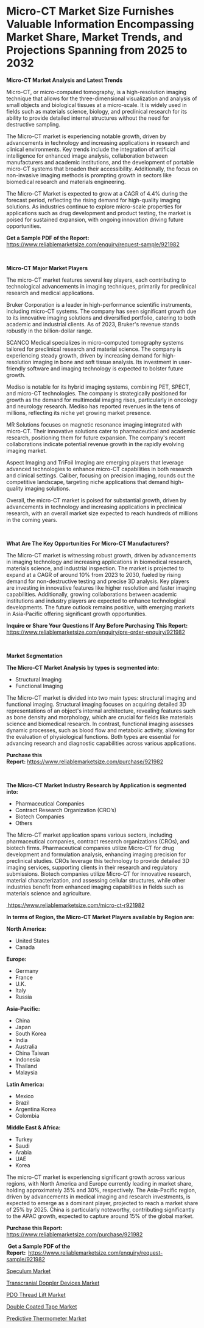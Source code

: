<p><h1>Micro-CT Market Size Furnishes Valuable Information Encompassing Market Share, Market Trends, and Projections Spanning from 2025 to 2032</h1></p><p><strong>Micro-CT Market Analysis and Latest Trends</strong></p>
<p><p>Micro-CT, or micro-computed tomography, is a high-resolution imaging technique that allows for the three-dimensional visualization and analysis of small objects and biological tissues at a micro-scale. It is widely used in fields such as materials science, biology, and preclinical research for its ability to provide detailed internal structures without the need for destructive sampling. </p><p>The Micro-CT market is experiencing notable growth, driven by advancements in technology and increasing applications in research and clinical environments. Key trends include the integration of artificial intelligence for enhanced image analysis, collaboration between manufacturers and academic institutions, and the development of portable micro-CT systems that broaden their accessibility. Additionally, the focus on non-invasive imaging methods is prompting growth in sectors like biomedical research and materials engineering.</p><p>The Micro-CT Market is expected to grow at a CAGR of 4.4% during the forecast period, reflecting the rising demand for high-quality imaging solutions. As industries continue to explore micro-scale properties for applications such as drug development and product testing, the market is poised for sustained expansion, with ongoing innovation driving future opportunities.</p></p>
<p><strong>Get a Sample PDF of the Report:&nbsp;</strong> <a href="https://www.reliablemarketsize.com/enquiry/request-sample/921982?utm_campaign=2034&utm_medium=2&utm_source=Github&utm_content=ia&utm_term=05032025&utm_id=micro-ct">https://www.reliablemarketsize.com/enquiry/request-sample/921982</a></p>
<p>&nbsp;</p>
<p><strong>Micro-CT Major Market Players</strong></p>
<p><p>The micro-CT market features several key players, each contributing to technological advancements in imaging techniques, primarily for preclinical research and medical applications. </p><p>Bruker Corporation is a leader in high-performance scientific instruments, including micro-CT systems. The company has seen significant growth due to its innovative imaging solutions and diversified portfolio, catering to both academic and industrial clients. As of 2023, Bruker's revenue stands robustly in the billion-dollar range.</p><p>SCANCO Medical specializes in micro-computed tomography systems tailored for preclinical research and material science. The company is experiencing steady growth, driven by increasing demand for high-resolution imaging in bone and soft tissue analysis. Its investment in user-friendly software and imaging technology is expected to bolster future growth.</p><p>Mediso is notable for its hybrid imaging systems, combining PET, SPECT, and micro-CT technologies. The company is strategically positioned for growth as the demand for multimodal imaging rises, particularly in oncology and neurology research. Mediso has reported revenues in the tens of millions, reflecting its niche yet growing market presence.</p><p>MR Solutions focuses on magnetic resonance imaging integrated with micro-CT. Their innovative solutions cater to pharmaceutical and academic research, positioning them for future expansion. The company's recent collaborations indicate potential revenue growth in the rapidly evolving imaging market.</p><p>Aspect Imaging and TriFoil Imaging are emerging players that leverage advanced technologies to enhance micro-CT capabilities in both research and clinical settings. Caliber, focusing on precision imaging, rounds out the competitive landscape, targeting niche applications that demand high-quality imaging solutions. </p><p>Overall, the micro-CT market is poised for substantial growth, driven by advancements in technology and increasing applications in preclinical research, with an overall market size expected to reach hundreds of millions in the coming years.</p></p>
<p>&nbsp;</p>
<p><strong>What Are The Key Opportunities For Micro-CT Manufacturers?</strong></p>
<p><p>The Micro-CT market is witnessing robust growth, driven by advancements in imaging technology and increasing applications in biomedical research, materials science, and industrial inspection. The market is projected to expand at a CAGR of around 10% from 2023 to 2030, fueled by rising demand for non-destructive testing and precise 3D analysis. Key players are investing in innovative features like higher resolution and faster imaging capabilities. Additionally, growing collaborations between academic institutions and industry players are expected to enhance technological developments. The future outlook remains positive, with emerging markets in Asia-Pacific offering significant growth opportunities.</p></p>
<p><strong>Inquire or Share Your Questions If Any Before Purchasing This Report:</strong> <a href="https://www.reliablemarketsize.com/enquiry/pre-order-enquiry/921982?utm_campaign=2034&utm_medium=2&utm_source=Github&utm_content=ia&utm_term=05032025&utm_id=micro-ct">https://www.reliablemarketsize.com/enquiry/pre-order-enquiry/921982</a></p>
<p>&nbsp;</p>
<p><strong>Market Segmentation</strong></p>
<p><strong>The Micro-CT Market Analysis by types is segmented into:</strong></p>
<p><ul><li>Structural Imaging</li><li>Functional Imaging</li></ul></p>
<p><p>The Micro-CT market is divided into two main types: structural imaging and functional imaging. Structural imaging focuses on acquiring detailed 3D representations of an object's internal architecture, revealing features such as bone density and morphology, which are crucial for fields like materials science and biomedical research. In contrast, functional imaging assesses dynamic processes, such as blood flow and metabolic activity, allowing for the evaluation of physiological functions. Both types are essential for advancing research and diagnostic capabilities across various applications.</p></p>
<p><strong>Purchase this Report:&nbsp;</strong><a href="https://www.reliablemarketsize.com/purchase/921982?utm_campaign=2034&utm_medium=2&utm_source=Github&utm_content=ia&utm_term=05032025&utm_id=micro-ct">https://www.reliablemarketsize.com/purchase/921982</a></p>
<p>&nbsp;</p>
<p><strong>The Micro-CT Market Industry Research by Application is segmented into:</strong></p>
<p><ul><li>Pharmaceutical Companies</li><li>Contract Research Organization (CRO’s)</li><li>Biotech Companies</li><li>Others</li></ul></p>
<p><p>The Micro-CT market application spans various sectors, including pharmaceutical companies, contract research organizations (CROs), and biotech firms. Pharmaceutical companies utilize Micro-CT for drug development and formulation analysis, enhancing imaging precision for preclinical studies. CROs leverage this technology to provide detailed 3D imaging services, supporting clients in their research and regulatory submissions. Biotech companies utilize Micro-CT for innovative research, material characterization, and assessing cellular structures, while other industries benefit from enhanced imaging capabilities in fields such as materials science and agriculture.</p></p>
<p><a href="https://www.reliablemarketsize.com/micro-ct-r921982?utm_campaign=2034&utm_medium=2&utm_source=Github&utm_content=ia&utm_term=05032025&utm_id=micro-ct">&nbsp;https://www.reliablemarketsize.com/micro-ct-r921982</a></p>
<p><strong>In terms of Region, the Micro-CT Market Players available by Region are:</strong></p>
<p>
    <p> <strong> North America: </strong>
        <ul>
            <li>United States</li>
            <li>Canada</li>
        </ul>
        </p> 
    <p> <strong> Europe: </strong>
        <ul>
            <li>Germany</li>
            <li>France</li>
            <li>U.K.</li>
            <li>Italy</li>
            <li>Russia</li>
        </ul>
        </p> 
    <p> <strong> Asia-Pacific: </strong>
        <ul>
            <li>China</li>
            <li>Japan</li>
            <li>South Korea</li>
            <li>India</li>
            <li>Australia</li>
            <li>China Taiwan</li>
            <li>Indonesia</li>
            <li>Thailand</li>
            <li>Malaysia</li>
        </ul>
        </p> 
    <p> <strong> Latin America: </strong>
        <ul>
            <li>Mexico</li>
            <li>Brazil</li>
            <li>Argentina Korea</li>
            <li>Colombia</li>
        </ul>
        </p> 
    <p> <strong> Middle East & Africa: </strong>
        <ul>
            <li>Turkey</li>
            <li>Saudi</li>
            <li>Arabia</li>
            <li>UAE</li>
            <li>Korea</li>
        </ul>
    </p>
    </p>
<p><p>The micro-CT market is experiencing significant growth across various regions, with North America and Europe currently leading in market share, holding approximately 35% and 30%, respectively. The Asia-Pacific region, driven by advancements in medical imaging and research investments, is expected to emerge as a dominant player, projected to reach a market share of 25% by 2025. China is particularly noteworthy, contributing significantly to the APAC growth, expected to capture around 15% of the global market.</p></p>
<p><strong>Purchase this Report: </strong><a href="https://www.reliablemarketsize.com/purchase/921982?utm_campaign=2034&utm_medium=2&utm_source=Github&utm_content=ia&utm_term=05032025&utm_id=micro-ct">https://www.reliablemarketsize.com/purchase/921982</a></p>
<p>&nbsp;<strong>Get a Sample PDF of the Report:&nbsp;&nbsp;</strong><a href="https://www.reliablemarketsize.com/enquiry/request-sample/921982?utm_campaign=2034&utm_medium=2&utm_source=Github&utm_content=ia&utm_term=05032025&utm_id=micro-ct">https://www.reliablemarketsize.com/enquiry/request-sample/921982</a></p>
<p><strong></strong></p>
<p><p><a href="https://github.com/seherlouize/Market-Research-Report-List-1/blob/main/speculum-market.md?utm_campaign=2034&utm_medium=2&utm_source=Github&utm_content=ia&utm_term=05032025&utm_id=micro-ct">Speculum Market</a></p><p><a href="https://github.com/miehldobin1w/Market-Research-Report-List-1/blob/main/transcranial-doppler-devices-market.md?utm_campaign=2034&utm_medium=2&utm_source=Github&utm_content=ia&utm_term=05032025&utm_id=micro-ct">Transcranial Doppler Devices Market</a></p><p><a href="https://github.com/lickoalyanep/Market-Research-Report-List-1/blob/main/pdo-thread-lift-market.md?utm_campaign=2034&utm_medium=2&utm_source=Github&utm_content=ia&utm_term=05032025&utm_id=micro-ct">PDO Thread Lift Market</a></p><p><a href="https://github.com/delcirodda4f/Market-Research-Report-List-1/blob/main/double-coated-tape-market.md?utm_campaign=2034&utm_medium=2&utm_source=Github&utm_content=ia&utm_term=05032025&utm_id=micro-ct">Double Coated Tape Market</a></p><p><a href="https://github.com/sujunstevce/Market-Research-Report-List-1/blob/main/predictive-thermometer-market.md?utm_campaign=2034&utm_medium=2&utm_source=Github&utm_content=ia&utm_term=05032025&utm_id=micro-ct">Predictive Thermometer Market</a></p></p>